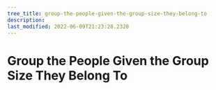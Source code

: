 ```yaml
---
tree_title: group-the-people-given-the-group-size-they-belong-to
description: 
last_modified: 2022-06-09T21:23:28.2328
---
```


# Group the People Given the Group Size They Belong To
